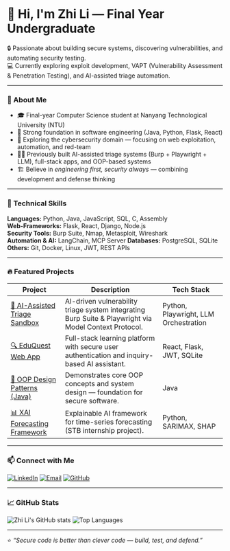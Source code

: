 # 👋 Hi, I'm Zhi Li — Final Year Undergraduate

🔒 Passionate about building secure systems, discovering vulnerabilities, and automating security testing.  
💻 Currently exploring exploit development, VAPT (Vulnerability Assessment & Penetration Testing), and AI-assisted triage automation.

---

### 🧭 About Me
- 🎓 Final-year Computer Science student at Nanyang Technological University (NTU)
- 🧰 Strong foundation in software engineering (Java, Python, Flask, React)
- 🧠 Exploring the cybersecurity domain — focusing on web exploitation, automation, and red-team 
- 🧑‍💻 Previously built AI-assisted triage systems (Burp + Playwright + LLM), full-stack apps, and OOP-based systems
- 🏗️ Believe in *engineering first, security always* — combining development and defense thinking

---

### 🧩 Technical Skills
**Languages:** Python, Java, JavaScript, SQL, C, Assembly  
**Web-Frameworks:** Flask, React, Django, Node.js  
**Security Tools:** Burp Suite, Nmap, Metasploit, Wireshark  
**Automation & AI:** LangChain, MCP Server
**Databases:** PostgreSQL, SQLite  
**Others:** Git, Docker, Linux, JWT, REST APIs

---

### 🔥 Featured Projects
| Project | Description | Tech Stack |
|----------|--------------|------------|
| [🧠 AI-Assisted Triage Sandbox](https://github.com/yourusername/ai-triage-sandbox) | AI-driven vulnerability triage system integrating Burp Suite & Playwright via Model Context Protocol. | Python, Playwright, LLM Orchestration |
| [🔍 EduQuest Web App](https://github.com/ZCHUA040/EduQuest-Frontend-ReactJS) | Full-stack learning platform with secure user authentication and inquiry-based AI assistant. | React, Flask, JWT, SQLite |
| [🧰 OOP Design Patterns (Java)](https://github.com/yourusername/oop-design-patterns) | Demonstrates core OOP concepts and system design — foundation for secure software. | Java |
| [📊 XAI Forecasting Framework](https://github.com/yourusername/xai-forecasting-stb) | Explainable AI framework for time-series forecasting (STB internship project). | Python, SARIMAX, SHAP |

---

### 📫 Connect with Me
[![LinkedIn](https://img.shields.io/badge/LinkedIn-Zhi%20Li%20Chua-blue?style=flat-square&logo=linkedin)](https://www.linkedin.com/in/zhi-li-chua/)
[![Email](https://img.shields.io/badge/Email-zchua040@e.ntu.edu.sg-red?style=flat-square&logo=gmail)](mailto:zchua040@e.ntu.edu.sg)
[![GitHub](https://img.shields.io/badge/GitHub-zchua040-black?style=flat-square&logo=github)](https://github.com/zchua040)

---

### 📈 GitHub Stats
![Zhi Li's GitHub stats](https://github-readme-stats.vercel.app/api?username=zhilichua&show_icons=true&theme=tokyonight)
![Top Languages](https://github-readme-stats.vercel.app/api/top-langs/?username=zhilichua&layout=compact&theme=tokyonight)

---

⭐ *“Secure code is better than clever code — build, test, and defend.”*
